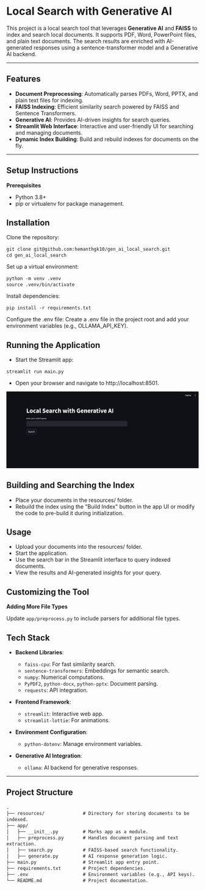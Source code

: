 # **Local Search with Generative AI**

This project is a local search tool that leverages **Generative AI** and **FAISS** to index and search local documents. It supports PDF, Word, PowerPoint files, and plain text documents. The search results are enriched with AI-generated responses using a sentence-transformer model and a Generative AI backend.

---

## **Features**

- **Document Preprocessing**: Automatically parses PDFs, Word, PPTX, and plain text files for indexing.
- **FAISS Indexing**: Efficient similarity search powered by FAISS and Sentence Transformers.
- **Generative AI**: Provides AI-driven insights for search queries.
- **Streamlit Web Interface**: Interactive and user-friendly UI for searching and managing documents.
- **Dynamic Index Building**: Build and rebuild indexes for documents on the fly.

---

## **Setup Instructions**

**Prerequisites**

* Python 3.8+
* pip or virtualenv for package management.

## **Installation**

Clone the repository:
```
git clone git@github.com:hemanthgk10/gen_ai_local_search.git
cd gen_ai_local_search
```

Set up a virtual environment:
```
python -m venv .venv
source .venv/bin/activate
```

Install dependencies:
```
pip install -r requirements.txt
```

Configure the .env file:
Create a .env file in the project root and add your environment variables (e.g., OLLAMA_API_KEY).

## **Running the Application**

* Start the Streamlit app:
```
streamlit run main.py
```

* Open your browser and navigate to http://localhost:8501.

![Alt Text](images/app_screen.png)

## **Building and Searching the Index**

* Place your documents in the resources/ folder.
* Rebuild the index using the "Build Index" button in the app UI or modify the code to pre-build it during initialization.

## **Usage**

* Upload your documents into the resources/ folder.
* Start the application.
* Use the search bar in the Streamlit interface to query indexed documents.
* View the results and AI-generated insights for your query.

## **Customizing the Tool**

**Adding More File Types**

Update `app/preprocess.py` to include parsers for additional file types.


## **Tech Stack**

- **Backend Libraries**:
  - `faiss-cpu`: For fast similarity search.
  - `sentence-transformers`: Embeddings for semantic search.
  - `numpy`: Numerical computations.
  - `PyPDF2`, `python-docx`, `python-pptx`: Document parsing.
  - `requests`: API integration.

- **Frontend Framework**:
  - `streamlit`: Interactive web app.
  - `streamlit-lottie`: For animations.

- **Environment Configuration**:
  - `python-dotenv`: Manage environment variables.

- **Generative AI Integration**:
  - `ollama`: AI backend for generative responses.

---

## **Project Structure**

```plaintext
.
├── resources/              # Directory for storing documents to be indexed.
├── app/
│   ├── __init__.py         # Marks app as a module.
│   ├── preprocess.py       # Handles document parsing and text extraction.
│   ├── search.py           # FAISS-based search functionality.
│   ├── generate.py         # AI response generation logic.
├── main.py                 # Streamlit app entry point.
├── requirements.txt        # Project dependencies.
├── .env                    # Environment variables (e.g., API keys).
└── README.md               # Project documentation.
```


